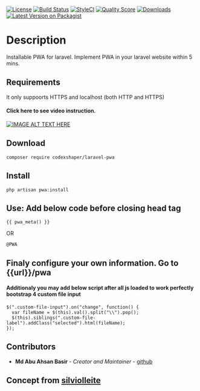 [![License](http://img.shields.io/:license-mit-blue.svg?style=flat-square)](http://badges.mit-license.org)
[![Build Status](https://travis-ci.org/Codexshaper/laravel-pwa.svg?branch=master)](https://travis-ci.org/Codexshaper/laravel-pwa)
[![StyleCI](https://github.styleci.io/repos/279073965/shield?branch=master)](https://github.styleci.io/repos/279073965?branch=master)
[![Quality Score](https://img.shields.io/scrutinizer/g/Codexshaper/laravel-pwa.svg?style=flat-square)](https://scrutinizer-ci.com/g/Codexshaper/laravel-pwa)
[![Downloads](https://poser.pugx.org/Codexshaper/laravel-pwa/d/total.svg)](https://packagist.org/packages/Codexshaper/laravel-pwa)
[![Latest Version on Packagist](https://img.shields.io/packagist/v/Codexshaper/laravel-pwa.svg?style=flat-square)](https://packagist.org/packages/Codexshaper/laravel-pwa)

# Description
Installable PWA for laravel. Implement PWA in your laravel website within 5 mins.

## Requirements
It only suppoorts HTTPS and localhost (both HTTP and HTTPS)

#### Click here to see video instruction.

[![IMAGE ALT TEXT HERE](https://img.youtube.com/vi/kDcy5cFH670/0.jpg)](https://www.youtube.com/watch?v=kDcy5cFH670)

## Download
```
composer require codexshaper/laravel-pwa
```

## Install

```
php artisan pwa:install
```

## Use: Add below code before closing head tag

```
{{ pwa_meta() }}
```

OR

```
@PWA
```

## Finaly configure your own information. Go to {{url}}/pwa

#### Additionaly you may add below script after all js loaded to work perfectly bootstrap 4 custom file input

```
$(".custom-file-input").on("change", function() {
  var fileName = $(this).val().split("\\").pop();
  $(this).siblings(".custom-file-label").addClass("selected").html(fileName);
});
```

## Contributors

* **Md Abu Ahsan Basir** - *Creator and Maintainer* - [github](https://github.com/maab16)

## Concept from [silviolleite](https://github.com/silviolleite/laravel-pwa)
